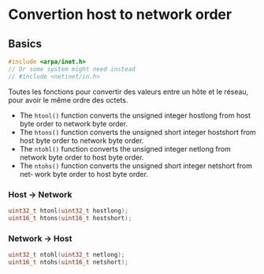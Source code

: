 # Convertion host to network order #

## Basics ##

```C
#include <arpa/inet.h>
// Or some system might need instead
// #include <netinet/in.h>
```

Toutes les fonctions pour convertir des valeurs entre un hôte et le réseau, pour avoir le même ordre des octets.

* The `htonl()` function converts the unsigned integer hostlong  from  host  byte
       order to network byte order.
* The  `htons()` function converts the unsigned short integer hostshort from host
byte order to network byte order.
* The `ntohl()` function converts the unsigned integer netlong from network  byte
order to host byte order.
* The  `ntohs()`  function converts the unsigned short integer netshort from net‐
work byte order to host byte order.

### Host -> Network ###

```C
uint32_t htonl(uint32_t hostlong);
uint16_t htons(uint16_t hostshort);
```

### Network -> Host ###

```C
uint32_t ntohl(uint32_t netlong);
uint16_t ntohs(uint16_t netshort);
```
